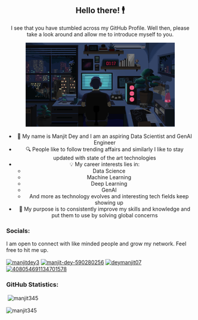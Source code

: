 <div align="center">

## Hello there! 🕴️

</div>

<div align="center">

I see that you have stumbled across my GitHub Profile. Well then, please take a look around and allow me to introduce myself to you.

<img src="https://raw.githubusercontent.com/Manjit345/Manjit345/main/GIF.gif" alt="coding gif" width="400"/>

- 👋 My name is Manjit Dey and I am an aspiring Data Scientist and GenAI Engineer
- 🔍 People like to follow trending affairs and similarly I like to stay updated with state of the art technologies
- 💡 My career interests lies in:
    - Data Science
    - Machine Learning
    - Deep Learning
    - GenAI
    - And more as technology evolves and interesting tech fields keep showing up
- 🎯 My purpose is to consistently improve my skills and knowledge and put them to use by solving global concerns

</div>

<h3 align="left">Socials:</h3>
I am open to connect with like minded people and grow my network. Feel free to hit me up.
<p align="left">
<a href="https://twitter.com/manjitdey3" target="blank"><img align="center" src="https://raw.githubusercontent.com/rahuldkjain/github-profile-readme-generator/master/src/images/icons/Social/twitter.svg" alt="manjitdey3" height="30" width="40" /></a>
<a href="https://linkedin.com/in/manjit-dey-590280256" target="blank"><img align="center" src="https://raw.githubusercontent.com/rahuldkjain/github-profile-readme-generator/master/src/images/icons/Social/linked-in-alt.svg" alt="manjit-dey-590280256" height="30" width="40" /></a>
<a href="https://instagram.com/deymanjit07" target="blank"><img align="center" src="https://raw.githubusercontent.com/rahuldkjain/github-profile-readme-generator/master/src/images/icons/Social/instagram.svg" alt="deymanjit07" height="30" width="40" /></a>
<a href="https://discord.gg/408054691134701578" target="blank"><img align="center" src="https://raw.githubusercontent.com/rahuldkjain/github-profile-readme-generator/master/src/images/icons/Social/discord.svg" alt="408054691134701578" height="30" width="40" /></a>
</p>

<h3 align="left">GitHub Statistics:</h3>
<p>&nbsp;<img align="center" src="https://github-readme-stats.vercel.app/api?username=manjit345&show_icons=true&locale=en" alt="manjit345" /></p>

<p><img align="center" src="https://github-readme-streak-stats.herokuapp.com/?user=manjit345&" alt="manjit345" /></p>